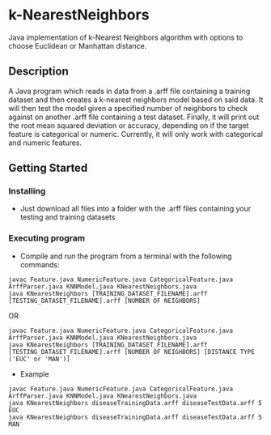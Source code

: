 # k-NearestNeighbors
Java implementation of k-Nearest Neighbors algorithm with options to choose Euclidean or Manhattan distance.

## Description

A Java program which reads in data from a .arff file containing a training dataset and then creates a k-nearest neighbors model based on said data. It will then test the model given a specified number of neighbors to check against on another .arff file containing a test dataset. Finally, it will print out the root mean squared deviation or accuracy, depending on if the target feature is categorical or numeric. Currently, it will only work with categorical and numeric features.

## Getting Started

### Installing

* Just download all files into a folder with the .arff files containing your testing and training datasets

### Executing program

* Compile and run the program from a terminal with the following commands:
```
javac Feature.java NumericFeature.java CategoricalFeature.java ArffParser.java KNNModel.java KNearestNeighbors.java
java KNearestNeighbors [TRAINING_DATASET_FILENAME].arff [TESTING_DATASET_FILENAME].arff [NUMBER OF NEIGHBORS]
```
OR
```
javac Feature.java NumericFeature.java CategoricalFeature.java ArffParser.java KNNModel.java KNearestNeighbors.java
java KNearestNeighbors [TRAINING_DATASET_FILENAME].arff [TESTING_DATASET_FILENAME].arff [NUMBER OF NEIGHBORS] [DISTANCE TYPE ('EUC' or 'MAN')]
```

* Example
```
javac Feature.java NumericFeature.java CategoricalFeature.java ArffParser.java KNNModel.java KNearestNeighbors.java
java KNearestNeighbors diseaseTrainingData.arff diseaseTestData.arff 5 EUC
java KNearestNeighbors diseaseTrainingData.arff diseaseTestData.arff 5 MAN
```
